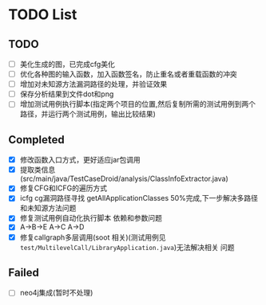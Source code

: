 # TODO  List

## TODO
- [ ] 美化生成的图，已完成cfg美化
- [ ] 优化各种图的输入函数，加入函数签名，防止重名或者重载函数的冲突
- [ ] 增加对未知源方法漏洞路径的处理，并验证效果
- [ ] 保存分析结果到文件dot和png
- [ ] 增加测试用例执行脚本(指定两个项目的位置,然后复制所需的测试用例到两个路径，并运行两个测试用例，输出比较结果)

## Completed
- [x] 修改函数入口方式，更好适应jar包调用
- [x] 提取类信息(src/main/java/TestCaseDroid/analysis/ClassInfoExtractor.java)
- [x] 修复CFG和ICFG的遍历方式
- [x] icfg cg漏洞路径寻找 getAllApplicationClasses 50%完成,下一步解决多路径和未知源方法问题
- [x] 修复测试用例自动化执行脚本 依赖和参数问题
- [x] A->B->E A->C A->D
- [x] 修复callgraph多层调用(soot 相关)(测试用例见`test/MultilevelCall/LibraryApplication.java`)无法解决相关
    问题

## Failed
- [ ] neo4j集成(暂时不处理)
